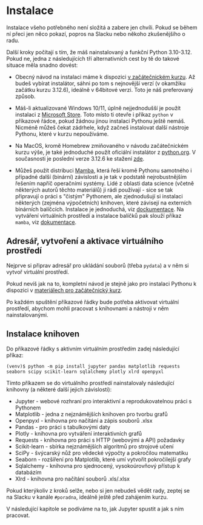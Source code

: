 # Instalace

Instalace všeho potřebného není složitá a zabere jen chvíli. Pokud se během ní
přeci jen něco pokazí, popros na Slacku nebo někoho zkušenějšího o radu.

Další kroky počítají s tím, že máš nainstalovaný a funkční Python 3.10-3.12.
Pokud ne, jedna z následujících tří alternativních cest by tě do takové situace měla snadno dovést:

- Obecný návod na instalaci máme k dispozici [v začátečnickém kurzu](https://naucse.python.cz/course/pyladies/sessions/install/). Až budeš vybírat instalátor, sáhni po tom s nejnovější verzí (v okamžiku začátku kurzu 3.12.6), ideálně v 64bitové verzi. Toto je náš preferovaný způsob.

- Máš-li aktualizované Windows 10/11, úplně nejjednodušší je použít instalaci z [Microsoft Store](https://apps.microsoft.com/detail/9ncvdn91xzqp). Toto místo ti otevře i příkaz `python` v příkazové řádce, pokud žádnou jinou instalaci Pythonu ještě nemáš. Nicméně můžeš čekat zádrhele, když začneš instalovat další nástroje Pythonu, které v kurzu nepoužíváme.

- Na MacOS, kromě Homebrew zmiňovaného v návodu začátečnickém kurzu výše, je také jednoduché použít oficiální instalátor z [python.org](https://www.python.org/downloads/macos/). V současnosti je poslední verze 3.12.6 ke stažení [zde](https://www.python.org/ftp/python/3.12.6/python-3.12.6-macos11.pkg).

- Můžeš použít distribuci [Mamba](https://github.com/mamba-org/mamba), která řeší kromě Pythonu samotného i případné další (binární) závislosti a je tak v podstatě nejrobustnějším řešením napříč operačními systémy. Lidé z oblasti data science (včetně některých autorů těchto materiálů) ji rádi používají - sice se tak připravují o práci s "čistým" Pythonem, ale zjednodušují si instalaci některých (zejména výpočetních) knihoven, které závisejí na externích binárních balíčcích. Instalace je jednoduchá, viz [dockumentace](https://mamba.readthedocs.io/en/latest/mamba-installation.html). Na vytváření virtuálních prostředí a instalace balíčků pak slouží příkaz `mamba`, viz [dokumentace](https://mamba.readthedocs.io/en/latest/user_guide/mamba.html).

## Adresář, vytvoření a aktivace virtuálního prostředí

Nejprve si připrav adresář pro ukládání souborů (třeba `pydata`) a v něm si vytvoř
virtuální prostředí.

Pokud nevíš jak na to, kompletní návod je stejně jako pro instalaci Pythonu k dispozici
v [materiálech pro začátečnický kurz](https://naucse.python.cz/2019/pyladies-ostrava-podzim/beginners/venv-setup/).

Po každém spuštění příkazové řádky bude potřeba aktivovat virtuální prostředí, abychom
mohli pracovat s knihovnami a nástroji v něm nainstalovanými.

## Instalace knihoven

Do příkazové řádky s aktivním virtuálním prostředím zadej následující příkaz:

```shell
(venv)$ python -m pip install jupyter pandas matplotlib requests seaborn scipy scikit-learn sqlalchemy plotly xlrd openpyxl
```

Tímto příkazem se do virtuálního prostředí nainstalovaly následující knihovny (a některé další jejich závislosti):

* Jupyter - webové rozhraní pro interaktivní a reprodukovatelnou práci s Pythonem
* Matplotlib - jedna z nejznámějších knihoven pro tvorbu grafů
* Openpyxl - knihovna pro načítání a zápis souborů .xlsx
* Pandas - pro práci s tabulkovými daty
* Plotly - knihovna pro vytváření interaktivních grafů
* Requests - knihovna pro práci s HTTP (webovými a API) požadavky
* Scikit-learn - sbírka nejznámějších algoritmů pro strojové učení
* SciPy - švýcarský nůž pro vědecké výpočty a pokročilou matematiku
* Seaborn - rozšíření pro Matplotlib, které umí vytvořit pokročilejší grafy
* Sqlalchemy - knihovna pro sjednocený, vysokoúrovňový přístup k databázím
* Xlrd - knihovna pro načítání souborů .xls/.xlsx

Pokud kterýkoliv z kroků selže, nebo si jen nebudeš vědět rady, zeptej se na Slacku v kanále `#poradna`, ideálně ještě před zahájením kurzu.

V následující kapitole se podíváme na to, jak Jupyter spustit a jak s ním pracovat.
